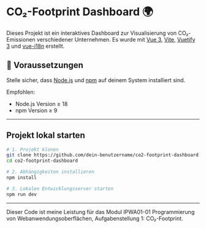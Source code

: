 # CO₂-Footprint Dashboard 🌍

Dieses Projekt ist ein interaktives Dashboard zur Visualisierung von CO₂-Emissionen verschiedener Unternehmen. Es wurde mit [Vue 3](https://vuejs.org/), [Vite](https://vitejs.dev/), [Vuetify 3](https://vuetifyjs.com/) und [vue-i18n](https://kazupon.github.io/vue-i18n/) erstellt.

## 🔧 Voraussetzungen

Stelle sicher, dass [Node.js](https://nodejs.org/) und [npm](https://www.npmjs.com/) auf deinem System installiert sind.

Empfohlen:

- Node.js Version ≥ 18
- npm Version ≥ 9

---

## Projekt lokal starten

```bash
# 1. Projekt klonen
git clone https://github.com/dein-benutzername/co2-footprint-dashboard.git
cd co2-footprint-dashboard

# 2. Abhängigkeiten installieren
npm install

# 3. Lokalen Entwicklungsserver starten
npm run dev
```


---

Dieser Code ist meine Leistung für das Modul IPWA01-01 Programmierung von Webanwendungsoberflächen, Aufgabenstellung 1: CO₂-Footprint.
